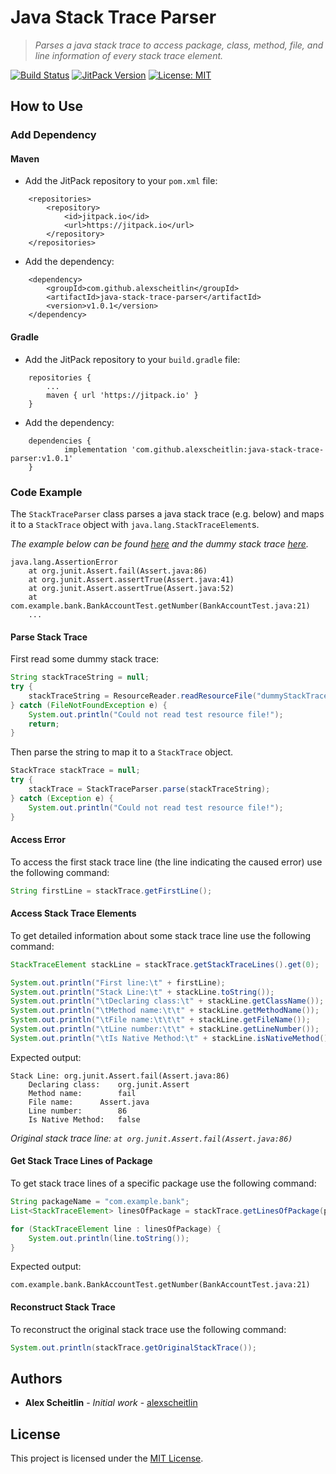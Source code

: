 # Java Stack Trace Parser

> _Parses a java stack trace to access package, class, method, file, and line information of every stack trace element._


[![Build Status](https://travis-ci.org/alexscheitlin/java-stack-trace-parser.svg?branch=master)](https://travis-ci.org/alexscheitlin/java-stack-trace-parser)
[![JitPack Version](https://jitpack.io/v/alexscheitlin/java-stack-trace-parser.svg)](https://jitpack.io/#alexscheitlin/java-stack-trace-parser/v1.0.1)
[![License: MIT](https://img.shields.io/badge/License-MIT-blue.svg)](https://opensource.org/licenses/MIT)

## How to Use

### Add Dependency

#### Maven

- Add the JitPack repository to your `pom.xml` file:
```
	<repositories>
		<repository>
		    <id>jitpack.io</id>
		    <url>https://jitpack.io</url>
		</repository>
	</repositories>
```

- Add the dependency:
```
	<dependency>
	    <groupId>com.github.alexscheitlin</groupId>
	    <artifactId>java-stack-trace-parser</artifactId>
	    <version>v1.0.1</version>
	</dependency>
```

#### Gradle

- Add the JitPack repository to your `build.gradle` file:
```
    repositories {
        ...
        maven { url 'https://jitpack.io' }
    }
```

- Add the dependency:
```
	dependencies {
	        implementation 'com.github.alexscheitlin:java-stack-trace-parser:v1.0.1'
	}
```

### Code Example

The `StackTraceParser` class parses a java stack trace (e.g. below) and maps it to a `StackTrace` object with `java.lang.StackTraceElement`s.

_The example below can be found [here](src/main/java/Main.java) and the dummy stack trace [here](src/main/resources/dummyStackTrace.txt)._

```
java.lang.AssertionError
	at org.junit.Assert.fail(Assert.java:86)
	at org.junit.Assert.assertTrue(Assert.java:41)
	at org.junit.Assert.assertTrue(Assert.java:52)
	at com.example.bank.BankAccountTest.getNumber(BankAccountTest.java:21)
	...
```

#### Parse Stack Trace

First read some dummy stack trace:

```java
String stackTraceString = null;
try {
    stackTraceString = ResourceReader.readResourceFile("dummyStackTrace.txt");
} catch (FileNotFoundException e) {
    System.out.println("Could not read test resource file!");
    return;
}
```

Then parse the string to map it to a `StackTrace` object.

```java
StackTrace stackTrace = null;
try {
    stackTrace = StackTraceParser.parse(stackTraceString);
} catch (Exception e) {
    System.out.println("Could not read test resource file!");
}
```

#### Access Error

To access the first stack trace line (the line indicating the caused error) use the following command:

```java
String firstLine = stackTrace.getFirstLine();
```

#### Access Stack Trace Elements

To get detailed information about some stack trace line use the following command:

```java
StackTraceElement stackLine = stackTrace.getStackTraceLines().get(0);

System.out.println("First line:\t" + firstLine);
System.out.println("Stack Line:\t" + stackLine.toString());
System.out.println("\tDeclaring class:\t" + stackLine.getClassName());
System.out.println("\tMethod name:\t\t" + stackLine.getMethodName());
System.out.println("\tFile name:\t\t\t" + stackLine.getFileName());
System.out.println("\tLine number:\t\t" + stackLine.getLineNumber());
System.out.println("\tIs Native Method:\t" + stackLine.isNativeMethod());
```

Expected output:

```
Stack Line:	org.junit.Assert.fail(Assert.java:86)
	Declaring class:	org.junit.Assert
	Method name:		fail
	File name:		Assert.java
	Line number:		86
	Is Native Method:	false
```
_Original stack trace line: `at org.junit.Assert.fail(Assert.java:86)`_

#### Get Stack Trace Lines of Package
        
To get stack trace lines of a specific package use the following command:

```java
String packageName = "com.example.bank";
List<StackTraceElement> linesOfPackage = stackTrace.getLinesOfPackage(packageName);

for (StackTraceElement line : linesOfPackage) {
    System.out.println(line.toString());
}
```

Expected output:

```
com.example.bank.BankAccountTest.getNumber(BankAccountTest.java:21)
```

#### Reconstruct Stack Trace

To reconstruct the original stack trace use the following command:

```java
System.out.println(stackTrace.getOriginalStackTrace());
```

## Authors

- **Alex Scheitlin** - *Initial work* - [alexscheitlin](https://github.com/alexscheitlin)

## License

This project is licensed under the [MIT License](LICENSE).
